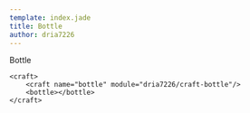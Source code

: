 ```yaml
---
template: index.jade
title: Bottle
author: dria7226
---
```


Bottle

```craftml
<craft>
    <craft name="bottle" module="dria7226/craft-bottle"/>
    <bottle></bottle>
</craft>
```
